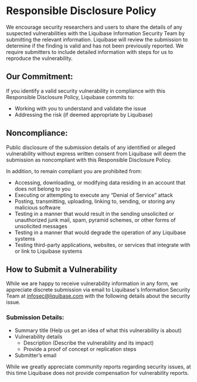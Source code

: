 
# Responsible Disclosure Policy

We encourage security researchers and users to share the details of any suspected vulnerabilities with the Liquibase Information Security Team by submitting the relevant information. Liquibase will review the submission to determine if the finding is valid and has not been previously reported. We require submitters to include detailed information with steps for us to reproduce the vulnerability.


## Our Commitment:
If you identify a valid security vulnerability in compliance with this Responsible Disclosure Policy, Liquibase commits to:
* Working with you to understand and validate the issue
* Addressing the risk (if deemed appropriate by Liquibase)

## Noncompliance:

Public disclosure of the submission details of any identified or alleged vulnerability without express written consent from Liquibase will deem the submission as noncompliant with this Responsible Disclosure Policy.

In addition, to remain compliant you are prohibited from:
* Accessing, downloading, or modifying data residing in an account that does not belong to you
* Executing or attempting to execute any “Denial of Service” attack
* Posting, transmitting, uploading, linking to, sending, or storing any malicious software
* Testing in a manner that would result in the sending unsolicited or unauthorized junk mail, spam, pyramid schemes, or other forms of unsolicited messages
* Testing in a manner that would degrade the operation of any Liquibase systems
* Testing third-party applications, websites, or services that integrate with or link to Liquibase systems

## How to Submit a Vulnerability

While we are happy to receive vulnerability information in any form, we appreciate discrete submission via email to Liquibase's Information Security Team at infosec@liquibase.com with the following details about the security issue.

### Submission Details:

* Summary title (Help us get an idea of what this vulnerability is about)
* Vulnerability details
  * Description (Describe the vulnerability and its impact)
  * Provide a proof of concept or replication steps
* Submitter’s email

While we greatly appreciate community reports regarding security issues, at this time Liquibase does not provide compensation for vulnerability reports.
